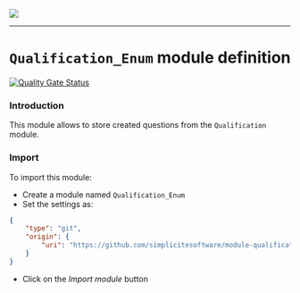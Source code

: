 <!--
 ___ _            _ _    _ _    __
/ __(_)_ __  _ __| (_)__(_) |_ /_/
\__ \ | '  \| '_ \ | / _| |  _/ -_)
|___/_|_|_|_| .__/_|_\__|_|\__\___|
            |_| 
-->
![](https://docs.simplicite.io//logos/logo250.png)
* * *

`Qualification_Enum` module definition
============================

[![Quality Gate Status](https://sonarcloud.io/api/project_badges/measure?project=simplicite-module-qualification&metric=alert_status)](https://sonarcloud.io/dashboard?id=simplicite-module-qualification)

### Introduction

This module allows to store created questions from the `Qualification` module.

### Import

To import this module:

- Create a module named `Qualification_Enum`
- Set the settings as:

```json
{
	"type": "git",
	"origin": {
		"uri": "https://github.com/simplicitesoftware/module-qualification-enum.git"
	}
}
```

- Click on the _Import module_ button

